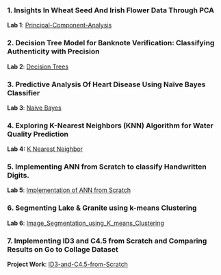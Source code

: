  ### 1. Insights In Wheat Seed And Irish Flower Data Through PCA
**Lab 1**:  [Principal-Component-Analysis](https://github.com/amitpant7/Principal-Component-Analysis)  
### 2. Decision Tree Model for Banknote Verification: Classifying Authenticity with Precision  
**Lab 2**: [Decision Trees](https://github.com/amitpant7/Decision-Trees)    
### 3. Predictive Analysis Of Heart Disease Using Naïve Bayes Classifier
**Lab 3**: [Naive Bayes](https://github.com/amitpant7/Naive-Bayes)  
### 4. Exploring  K-Nearest Neighbors (KNN) Algorithm for Water Quality Prediction
**Lab 4:** [K Nearest Neighbor](https://github.com/amitpant7/K-Nearest-Neighbor)  
  
### 5. Implementing ANN from Scratch to classify Handwritten Digits. 
**Lab 5**: [Implementation of ANN from Scratch](https://github.com/amitpant7/Data-Mining-Labs/blob/main/ANN%20(2).pdf)  
  
### 6. Segmenting Lake & Granite using k-means Clustering
**Lab 6**: [Image_Segmentation_using_K_means_Clustering](https://github.com/amitpant7/Image_Segmentation_using_K_means_Clustering) 

### 7. Implementing ID3 and C4.5 from Scratch and Comparing Results on Go to Collage Dataset
**Project Work**: [ID3-and-C4.5-from-Scratch](https://github.com/amitpant7/ID3-and-C4.5-from-Scratch)  

  
